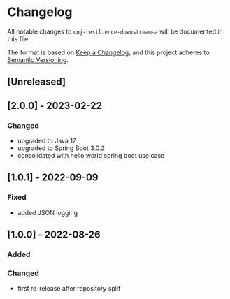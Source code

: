 # Changelog
All notable changes to `cnj-resilience-downstream-a` will be documented in this file.

The format is based on [Keep a Changelog](https://keepachangelog.com/en/1.0.0/),
and this project adheres to [Semantic Versioning](https://semver.org/spec/v2.0.0.html).

## [Unreleased]

## [2.0.0] - 2023-02-22
### Changed
- upgraded to Java 17
- upgraded to Spring Boot 3.0.2
- consolidated with hello world spring boot use case

## [1.0.1] - 2022-09-09
### Fixed
- added JSON logging

## [1.0.0] - 2022-08-26
### Added
### Changed
- first re-release after repository split
